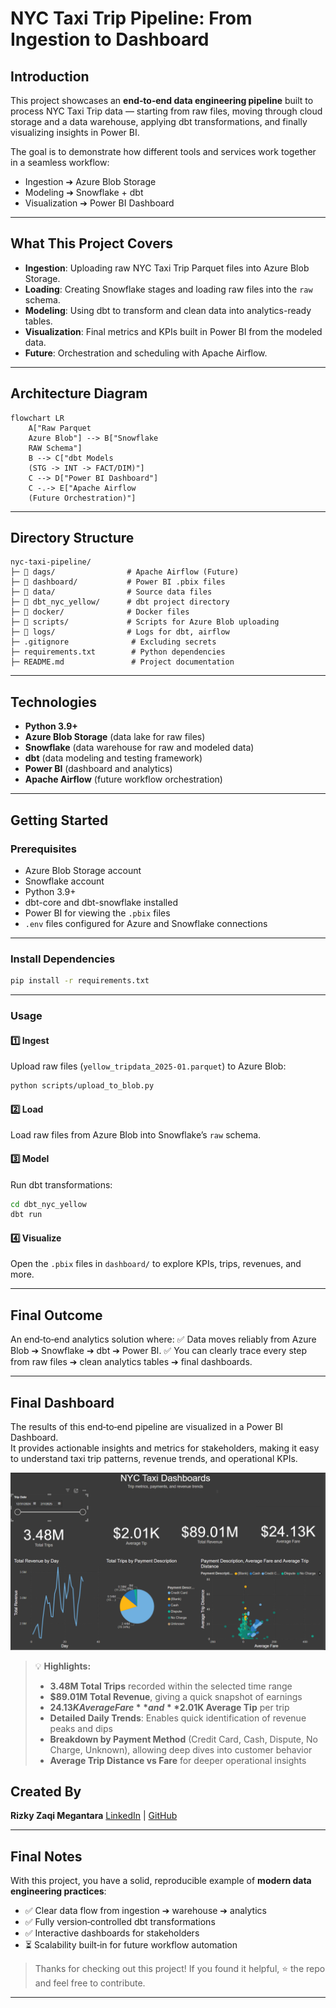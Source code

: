 

# NYC Taxi Trip Pipeline: From Ingestion to Dashboard

## Introduction

This project showcases an **end‑to‑end data engineering pipeline** built to process NYC Taxi Trip data — starting from raw files, moving through cloud storage and a data warehouse, applying dbt transformations, and finally visualizing insights in Power BI.

The goal is to demonstrate how different tools and services work together in a seamless workflow:

* Ingestion ➔ Azure Blob Storage
* Modeling ➔ Snowflake + dbt
* Visualization ➔ Power BI Dashboard

---

## What This Project Covers

- **Ingestion**: Uploading raw NYC Taxi Trip Parquet files into Azure Blob Storage.
- **Loading**: Creating Snowflake stages and loading raw files into the `raw` schema.
- **Modeling**: Using dbt to transform and clean data into analytics-ready tables.
- **Visualization**: Final metrics and KPIs built in Power BI from the modeled data.
- **Future**: Orchestration and scheduling with Apache Airflow.

---

## Architecture Diagram

```mermaid
flowchart LR
    A["Raw Parquet 
    Azure Blob"] --> B["Snowflake
    RAW Schema"]
    B --> C["dbt Models
    (STG -> INT -> FACT/DIM)"]
    C --> D["Power BI Dashboard"]
    C -.-> E["Apache Airflow 
    (Future Orchestration)"]

```



---

## Directory Structure

```
nyc-taxi-pipeline/
├─ 📁 dags/                # Apache Airflow (Future)
├─ 📁 dashboard/           # Power BI .pbix files
├─ 📁 data/                # Source data files
├─ 📁 dbt_nyc_yellow/      # dbt project directory
├─ 📁 docker/              # Docker files
├─ 📁 scripts/             # Scripts for Azure Blob uploading
├─ 📁 logs/                # Logs for dbt, airflow
├─ .gitignore              # Excluding secrets
├─ requirements.txt        # Python dependencies
├─ README.md               # Project documentation
```

---

## Technologies

* **Python 3.9+**
* **Azure Blob Storage** (data lake for raw files)
* **Snowflake** (data warehouse for raw and modeled data)
* **dbt** (data modeling and testing framework)
* **Power BI** (dashboard and analytics)
* **Apache Airflow** (future workflow orchestration)

---

## Getting Started

### Prerequisites

* Azure Blob Storage account
* Snowflake account
* Python 3.9+
* dbt-core and dbt-snowflake installed
* Power BI for viewing the `.pbix` files
* `.env` files configured for Azure and Snowflake connections

---

### Install Dependencies

```bash
pip install -r requirements.txt
```

---

### Usage

#### 1️⃣ Ingest

Upload raw files (`yellow_tripdata_2025-01.parquet`) to Azure Blob:

```bash
python scripts/upload_to_blob.py
```

#### 2️⃣ Load

Load raw files from Azure Blob into Snowflake’s `raw` schema.

#### 3️⃣ Model

Run dbt transformations:

```bash
cd dbt_nyc_yellow
dbt run
```

#### 4️⃣ Visualize

Open the `.pbix` files in `dashboard/` to explore KPIs, trips, revenues, and more.

---

## Final Outcome

An end‑to‑end analytics solution where:
✅ Data moves reliably from Azure Blob ➔ Snowflake ➔ dbt ➔ Power BI.
✅ You can clearly trace every step from raw files ➔ clean analytics tables ➔ final dashboards.

---

## Final Dashboard

The results of this end‑to‑end pipeline are visualized in a Power BI Dashboard.  
It provides actionable insights and metrics for stakeholders, making it easy to understand taxi trip patterns, revenue trends, and operational KPIs.

![Power BI Dashboard](dashboard/images.png)


> 💡 **Highlights:**  
> - **3.48M Total Trips** recorded within the selected time range  
> - **$89.01M Total Revenue**, giving a quick snapshot of earnings  
> - **$24.13K Average Fare** and **$2.01K Average Tip** per trip  
> - **Detailed Daily Trends**: Enables quick identification of revenue peaks and dips  
> - **Breakdown by Payment Method** (Credit Card, Cash, Dispute, No Charge, Unknown), allowing deep dives into customer behavior  
> - **Average Trip Distance vs Fare** for deeper operational insights


## Created By

**Rizky Zaqi Megantara**
[LinkedIn](https://www.linkedin.com/in/zaqi-megantara-4989ab2a2/) | [GitHub](https://github.com/zaqimegantara)

---

## Final Notes

With this project, you have a solid, reproducible example of **modern data engineering practices**:

* ✅ Clear data flow from ingestion ➔ warehouse ➔ analytics
* ✅ Fully version‑controlled dbt transformations
* ✅ Interactive dashboards for stakeholders
* ⏳ Scalability built‑in for future workflow automation

> Thanks for checking out this project!
> If you found it helpful, ⭐️ the repo and feel free to contribute.

---

